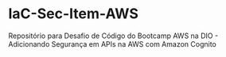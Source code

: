# IaC-Sec-Item-AWS
Repositório para Desafio de Código do Bootcamp AWS na DIO - Adicionando Segurança em APIs na AWS com Amazon Cognito

